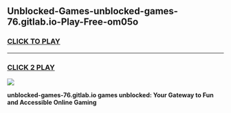 
## Unblocked-Games-unblocked-games-76.gitlab.io-Play-Free-om05o
<h3>
<a href="https://premium76.site?title=unblocked-games-76.gitlab.io&ref=17A">CLICK TO PLAY</a></h3>
<hr>

<h3>
<a href="https://premium76.site?title=unblocked-games-76.gitlab.io&ref=17A">CLICK 2 PLAY</a>
  
</h3>

<a href="https://premium76.site?title=unblocked-games-76.gitlab.io&ref=17A"><img src="https://clearcache.store/games.png"></a>


**unblocked-games-76.gitlab.io games unblocked: Your Gateway to Fun and Accessible Online Gaming**
